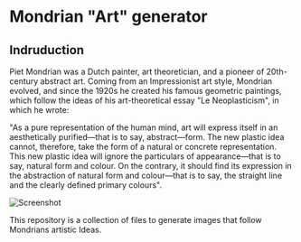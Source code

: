 # Mondrian "Art" generator
## Indruduction
Piet Mondrian was a Dutch painter, art theoretician, and a pioneer of 20th-century abstract art. Coming from an Impressionist art style, Mondrian evolved, and since the 1920s he created his famous geometric paintings, which follow the ideas of his art-theoretical essay "Le Neoplasticism", in which he wrote:

"As a pure representation of the human mind, art will express itself in an aesthetically purified—that is to say, abstract—form. The new plastic idea cannot, therefore, take the form of a natural or concrete representation. This new plastic 
idea will ignore the particulars of appearance—that is to say, natural form and colour. On the contrary, it should find its expression in the abstraction of natural form and colour—that is to say, the straight line and the clearly defined
primary colours".

![Screenshot](https://i.ytimg.com/vi/Z9XKtEa37mY/hq720.jpg?sqp=-oaymwEhCK4FEIIDSFryq4qpAxMIARUAAAAAGAElAADIQj0AgKJD&rs=AOn4CLD4He36ngKJAupv39XaxFo-2c_jyA)

This repository is a collection of files to generate images that follow Mondrians artistic Ideas. 
